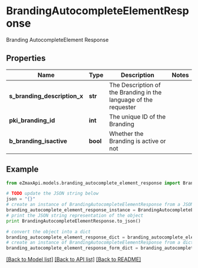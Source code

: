 # BrandingAutocompleteElementResponse

Branding AutocompleteElement Response

## Properties

Name | Type | Description | Notes
------------ | ------------- | ------------- | -------------
**s_branding_description_x** | **str** | The Description of the Branding in the language of the requester | 
**pki_branding_id** | **int** | The unique ID of the Branding | 
**b_branding_isactive** | **bool** | Whether the Branding is active or not | 

## Example

```python
from eZmaxApi.models.branding_autocomplete_element_response import BrandingAutocompleteElementResponse

# TODO update the JSON string below
json = "{}"
# create an instance of BrandingAutocompleteElementResponse from a JSON string
branding_autocomplete_element_response_instance = BrandingAutocompleteElementResponse.from_json(json)
# print the JSON string representation of the object
print BrandingAutocompleteElementResponse.to_json()

# convert the object into a dict
branding_autocomplete_element_response_dict = branding_autocomplete_element_response_instance.to_dict()
# create an instance of BrandingAutocompleteElementResponse from a dict
branding_autocomplete_element_response_form_dict = branding_autocomplete_element_response.from_dict(branding_autocomplete_element_response_dict)
```
[[Back to Model list]](../README.md#documentation-for-models) [[Back to API list]](../README.md#documentation-for-api-endpoints) [[Back to README]](../README.md)


